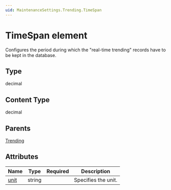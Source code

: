 ```yaml
---
uid: MaintenanceSettings.Trending.TimeSpan
---
```


# TimeSpan element

Configures the period during which the "real-time trending" records have to be kept in the database.

## Type

decimal

## Content Type

decimal

## Parents

[Trending](xref:MaintenanceSettings.Trending)

## Attributes

| Name | Type | Required | Description |
| --- | --- | --- | --- |
| [unit](xref:MaintenanceSettings.Trending.TimeSpan-unit) | string |  | Specifies the unit. |

